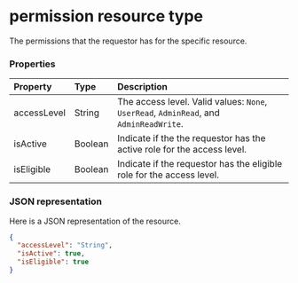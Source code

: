 # permission resource type
The permissions that the requestor has for the specific resource.



### Properties
| Property	   | Type	|Description|
|:---------------|:--------|:----------|
|accessLevel|String|The access level. Valid values: ``None``, ``UserRead``, ``AdminRead``, and ``AdminReadWrite``.|
|isActive|Boolean|Indicate if the the requestor has the active role for the access level.|
|isEligible|Boolean|Indicate if the requestor has the eligible role for the access level.|

### JSON representation

Here is a JSON representation of the resource.

<!-- {
  "blockType": "resource",
  "optionalProperties": [

  ],
  "@odata.type": "microsoft.graph.permission"
}-->

```json
{
  "accessLevel": "String",
  "isActive": true,
  "isEligible": true
}

```

<!-- uuid: 8fcb5dbc-d5aa-4681-8e31-b001d5168d79
2015-10-25 14:57:30 UTC -->
<!-- {
  "type": "#page.annotation",
  "description": "permission resource",
  "keywords": "",
  "section": "documentation",
  "tocPath": ""
}-->